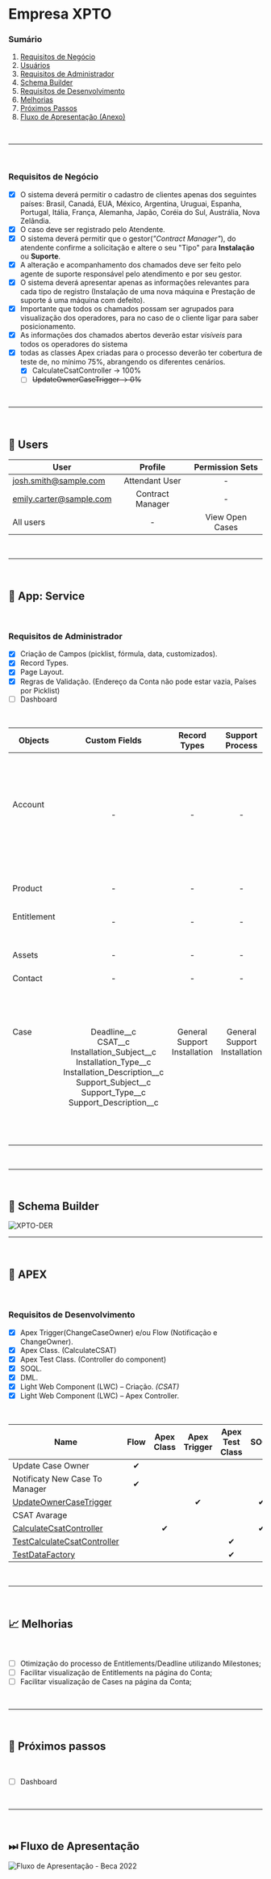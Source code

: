 # Empresa XPTO

### **Sumário**
1. [Requisitos de Negócio](#requisitos-de-negócio)
2. [Usuários](#👤-users)
3. [Requisitos de Administrador](#requisitos-de-administrador)
4. [Schema Builder](#💾-schema-builder)
5. [Requisitos de Desenvolvimento](#requisitos-de-desenvolvimento)
6. [Melhorias](#📈-melhorias)
7. [Próximos Passos](#🎯-próximos-passos)
8. [Fluxo de Apresentação (Anexo)](#⏭-fluxo-de-apresentação)

<br>

---
<br>


### **Requisitos de Negócio**

- [x] O sistema deverá permitir o cadastro de clientes apenas dos seguintes países: Brasil, Canadá, EUA, México, Argentina, Uruguai, Espanha, Portugal, Itália, França, Alemanha, Japão, Coréia do Sul, Austrália, Nova Zelândia.
- [x] O caso deve ser registrado pelo Atendente.
- [x] O sistema deverá permitir que o gestor(_"Contract Manager"_), do atendente confirme a solicitação e altere o seu "Tipo" para **Instalação**  ou **Suporte**.
- [x] A alteração e acompanhamento dos chamados deve ser feito pelo agente de suporte responsável pelo atendimento e por seu gestor.
- [x] O sistema deverá apresentar apenas as informações relevantes para cada tipo de registro (Instalação de uma nova máquina e Prestação de suporte á uma máquina com defeito).
- [x] Importante que todos os chamados possam ser agrupados para visualização dos operadores, para no caso de o cliente ligar para saber posicionamento.
- [x] As informações dos chamados abertos deverão estar *visíveis* para todos os operadores do sistema
- [x] todas as classes Apex criadas para o processo deverão ter cobertura de teste de, no mínimo 75%, abrangendo os diferentes cenários.
    - [x] CalculateCsatController → 100%
    - [ ] <s>UpdateOwnerCaseTrigger → 0%</s>

<br>

---
<br>

## 👤 **Users**
User                        | Profile           | Permission Sets
----------------------------|:-----------------:|:-----------------:|
josh.smith@sample.com       |Attendant User     |-                  |
emily.carter@sample.com     |Contract Manager   |-                  |
All users                   |-                  |View Open Cases    |
<br>

---
<br>

## 🧩 App: Service
<br>

### **Requisitos de Administrador**

- [x] Criação de Campos (picklist, fórmula, data, customizados).
- [x] Record Types.
- [x] Page Layout.
- [x] Regras de Validação. (Endereço da Conta não pode estar vazia, Países por Picklist)
- [ ] Dashboard

<br>

Objects              | Custom Fields | Record Types       | Support Process    | Page Layout        | Light Web Component | Validation Rules   |
---------------------|:-------------:|:------------------:|:------------------:|:------------------:|:-------------------:|:------------------:|
Account<br><br><br>  | -             | -                  |-                   | Account Layout <br><br><br>| -           | Billing Address fields is required <br>Shipping Address fields is required <br>Limitation on country registration (Picklist). |
Product              | -             | -                  | -                   | Product Layout    | -                   | -                  |
Entitlement<br><br>  | -             | -                  | -                   | Entitlement Layout <br><br>| -       | Phone Service; <br>On Site Service. |
Assets               | -             | -                  | -                   | Assets Layout     | -                   |-                   | 
Contact              | -             | -                  | -                   | Contact Layout    | -                   |-                   |
Case<br><br><br><br><br><br><br><br> |Deadline__c <br> CSAT__c <br> Installation_Subject__c <br> Installation_Type__c <br> Installation_Description__c <br> Support_Subject__c <br> Support_Type__c <br> Support_Description__c |General <br>Support <br>Installation <br><br><br><br><br><br>|General <br>Support <br>Installation <br><br><br><br><br><br>| Case (General) Layout <br>Case (Support) Layout; <br>Case (Intallation) Layout <br> Case Layout <br><br><br><br><br>| CSAT  Avarage <br><br><br><br><br><br><br><br> | Field required by Page Layout <br><br><br><br><br><br><br><br> | 
<br>

---
<br>

## 💾 Schema Builder

![XPTO-DER](./DER%20-%20XPTO.png)

---
<br>

## 🔧 APEX
<br>

### **Requisitos de Desenvolvimento**

- [x] Apex Trigger(ChangeCaseOwner) e/ou Flow (Notificação e ChangeOwner).
- [x] Apex Class. (CalculateCSAT)
- [x] Apex Test Class. (Controller do component)
- [x] SOQL.
- [x] DML.
- [x] Light Web Component (LWC) – Criação. *(CSAT)*
- [x] Light Web Component (LWC) – Apex Controller.

<br>

Name                        | Flow          | Apex Class         | Apex Trigger        | Apex Test Class    | SOQL | DML | LWC | Apex Controller (LWC)|
----------------------------|:-------------:|:------------------:|:-------------------:|:------------------:|:----:|:---:|:---:|:--------------------:|
Update Case Owner           | ✔             |                    |                     |                    |      |     |     |                      |
Notificaty New Case To Manager     | ✔             |                    |                     |                    |      |     |     |                      |
[UpdateOwnerCaseTrigger](./force-app/main/default/triggers/UpdateOwnerCaseTrigger.trigger) | | |✔ |         |✔    |✔    |     |                      |
CSAT Avarage                |               |                    |                     |                    |      |     | ✔   |                      |
[CalculateCsatController](./force-app/main/default/classes/CalculateCsatController.cls)| | ✔ | |            |✔    |     |      | ✔                   |
[TestCalculateCsatController](./force-app/main/default/classes/TestCalculateCsatController.cls)| | | | ✔    |      |     |     |                      |
[TestDataFactory](./force-app/main/default/classes/TestDataFactory.cls)| | |           | ✔                  |      |✔    |     |                      |
<br>

---
<br>

## 📈 Melhorias
<br>

- [ ] Otimização do processo de Entitlements/Deadline utilizando Milestones;
- [ ] Facilitar visualização de Entitlements na página do Conta;
- [ ] Facilitar visualização de Cases na página da Conta;

<br>

---
<br>

## 🎯 Próximos passos
<br>

- [ ] Dashboard

<br>

---
<br>

## ⏭ Fluxo de Apresentação

![Fluxo de Apresentação - Beca 2022](./Fluxo%20de%20Apresenta%C3%A7%C3%A3o%20(Beca%202022).png)






